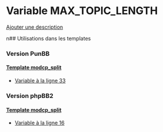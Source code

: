 # Variable MAX_TOPIC_LENGTH
[Ajouter une description](https://fa-tvars.appspot.com/MAX_TOPIC_LENGTH)

n## Utilisations dans les templates

### Version PunBB

#### [Template modcp_split](punbb/modcp_split.md)
* [Variable à la ligne 33](../punbb/modcp_split.tpl#L33)

### Version phpBB2

#### [Template modcp_split](subsilver/modcp_split.md)
* [Variable à la ligne 16](../subsilver/modcp_split.tpl#L16)